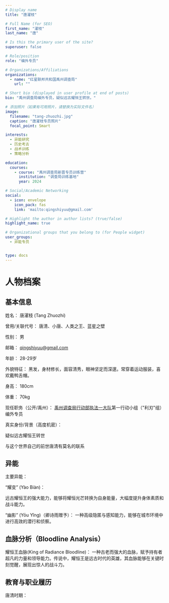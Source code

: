 ```yaml
---
# Display name
title: "唐濯枝"

# Full Name (for SEO)
first_name: "濯枝"
last_name: "唐"

# Is this the primary user of the site?
superuser: false

# Role/position
role: "编外专员"

# Organizations/Affiliations
organizations:
  - name: "红星联邦共和国禹州调查局"
    url: ""

# Short bio (displayed in user profile at end of posts)
bio: "禹州调查局编外专员，疑似远古耀恒王转世。"

# 添加照片（如果有可用照片，请替换为实际文件名）
image:
  filename: "tang-zhuozhi.jpg"
  caption: "唐濯枝专员照片"
  focal_point: Smart

interests:
  - 异能研究
  - 历史考古
  - 战术训练
  - 策略分析

education:
  courses:
    - course: "禹州调查局新晋专员训练营"
      institution: "调查局训练基地"
      year: 2024

# Social/Academic Networking
social:
  - icon: envelope
    icon_pack: fas
    link: 'mailto:qingshiyuu@gmail.com'

# Highlight the author in author lists? (true/false)
highlight_name: true

# Organizational groups that you belong to (for People widget)
user_groups:
  - 异能专员


type: docs
---
```


# 人物档案

## 基本信息

姓名： 唐濯枝 (Tang Zhuozhi) 

曾用/关联代号： 唐清、小唐、人类之王、蓝星之壁

性别： 男

邮箱： qingshiyuu@gmail.com

年龄： 28-29岁

外貌特征： 黑发，身材修长，面容清秀，眼神坚定而深邃。常穿着运动服装，喜欢戴鸭舌帽。

身高： 180cm

体重： 70kg

现任职务（公开/禹州）： [禹州调查局行动部执法一大队](/docs/yuzhou/sub/op/team1/)第一行动小组（"利刃"组）编外专员

真实身份/背景（高度机密）：

疑似远古耀恒王转世

与这个世界自己的前世唐清有莫名的联系

## 异能

主要异能：

“耀变” (Yào Biàn)：

远古耀恒王的强大能力，能够将耀恒光芒转换为自身能量，大幅度提升身体素质和战斗能力。

“幽影” (Yōu Yǐng)（卿诗雨赠予）：
一种高级隐匿与感知能力，能够在城市环境中进行高效的潜行和侦察。

## 血脉分析（Bloodline Analysis）

耀恒王血脉(King of Radiance Bloodline)：
一种古老而强大的血脉，赋予持有者超凡的力量和领导能力。传说中，耀恒王是远古时代的英雄，其血脉能够在关键时刻觉醒，展现出惊人的战斗力。

## 教育与职业履历

唐清时期：


